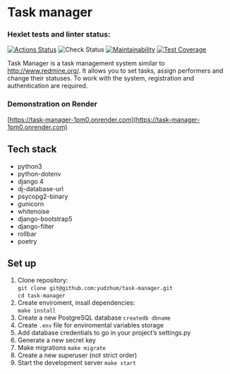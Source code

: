# Task manager
### Hexlet tests and linter status:
[![Actions Status](https://github.com/yudzhum/python-project-52/workflows/hexlet-check/badge.svg)](https://github.com/yudzhum/python-project-52/actions)
![Check Status](https://github.com/yudzhum/python-project-52/actions/workflows/check.yml/badge.svg)
[![Maintainability](https://api.codeclimate.com/v1/badges/f7ddee15a254b95638d7/maintainability)](https://codeclimate.com/github/yudzhum/python-project-52/maintainability)
[![Test Coverage](https://api.codeclimate.com/v1/badges/f7ddee15a254b95638d7/test_coverage)](https://codeclimate.com/github/yudzhum/python-project-52/test_coverage)

Task Manager is a task management system similar to http://www.redmine.org/. It allows you to set tasks, assign performers and change their statuses. To work with the system, registration and authentication are required.

### Demonstration on Render
[https://task-manager-1pm0.onrender.com](https://task-manager-1pm0.onrender.com)

## Tech stack
- python3
- python-dotenv 
- django 4
- dj-database-url 
- psycopg2-binary 
- gunicorn 
- whitenoise
- django-bootstrap5
- django-filter
- rollbar
- poetry

## Set up
 1. Clone repository:\
 `git clone git@github.com:yudzhum/task-manager.git` \
 `cd task-manager`
2. Create enviroment, insall dependencies:\
 `make install`
3. Create a new PostgreSQL database
`createdb dbname`
4. Create `.env` file for enviromental variables storage
5. Add database credentials to go in your project’s settings.py
6. Generate a new secret key
7. Make migrations
   `make migrate`
8. Create a new superuser (not strict order)
9. Start the development server
 `make start`
